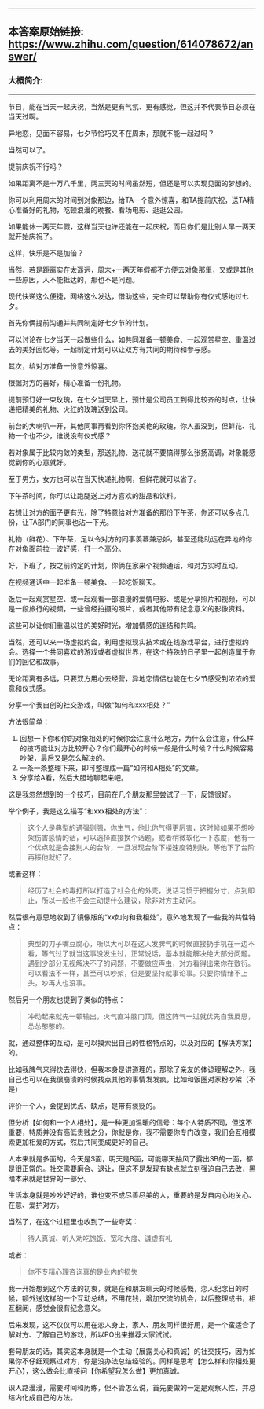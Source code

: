 ----------------------------------------
## 本答案原始链接: https://www.zhihu.com/question/614078672/answer/
### 大概简介: 
----------------------------------------
节日，能在当天一起庆祝，当然是更有气氛、更有感觉，但这并不代表节日必须在当天过啊。

异地恋，见面不容易，七夕节恰巧又不在周末，那就不能一起过吗？

当然可以了。

提前庆祝不行吗？

如果距离不是十万八千里，两三天的时间虽然短，但还是可以实现见面的梦想的。

你可以利用周末的时间到对象那边，给TA一个意外惊喜，和TA提前庆祝，送TA精心准备好的礼物，吃顿浪漫的晚餐、看场电影、逛逛公园。

如果能休一两天年假，这样当天也许还能在一起庆祝，而且你们是比别人早一两天就开始庆祝了。

这样，快乐是不是加倍？




当然，若是距离实在太遥远，周末+一两天年假都不方便去对象那里，又或是其他一些原因，人不能抵达的，那也不是问题。

现代快递这么便捷，网络这么发达，借助这些，完全可以帮助你有仪式感地过七夕。




首先你俩提前沟通并共同制定好七夕节的计划。

可以讨论在七夕当天一起做些什么，如共同准备一顿美食、一起观赏星空、重温过去的美好回忆等。一起制定计划可以让双方有共同的期待和参与感。

其次，给对方准备一份意外惊喜。

根据对方的喜好，精心准备一份礼物。

提前预订好一束玫瑰，在七夕当天早上，预计是公司员工到得比较齐的时点，让快递把精美的礼物、火红的玫瑰送到公司。

前台的大喇叭一开，其他同事再看到你怀抱美艳的玫瑰，你人虽没到，但鲜花、礼物一个也不少，谁说没有仪式感？

若对象属于比较内敛的类型，那送礼物、送花就不要搞得那么张扬高调，对象能感觉到你的心意就好。

至于男方，女方也可以在当天快递礼物啊，但鲜花就可以省了。




下午茶时间，你可以让跑腿送上对方喜欢的甜品和饮料。

若想让对方的面子更有光，除了特意给对方准备的那份下午茶，你还可以多点几份，让TA部门的同事也沾一下光。

礼物（鲜花）、下午茶，足以令对方的同事羡慕兼忌妒，甚至还能助远在异地的你在对象面前拉一波好感，打一个高分。

好，下班了，按之前约定的计划，你俩在家来个视频通话，和对方实时互动。

在视频通话中一起准备一顿美食、一起吃饭聊天。

饭后一起观赏星空、或一起观看一部浪漫的爱情电影、或是分享照片和视频，可以是一段旅行的视频，一些曾经拍摄的照片，或者其他带有纪念意义的影像资料。

这些可以让你们重温以往的美好时光，增加情感的连结和共鸣。

当然，还可以来一场虚拟约会，利用虚拟现实技术或在线游戏平台，进行虚拟约会。选择一个共同喜欢的游戏或者虚拟世界，在这个特殊的日子里一起创造属于你们的回忆和故事。

无论距离有多远，只要双方用心去经营，异地恋情侣也能在七夕节感受到浓浓的爱意和仪式感。

分享一个我自创的社交游戏，叫做“如何和xxx相处？”

方法很简单：

 1. 回想一下你和你的对象相处的时候你会注意什么地方，为什么会注意，什么样的技巧能让对方比较开心？你们最开心的时候一般是什么时候？什么时候容易吵架，最后又是怎么解决的。
 2. 一条一条整理下来，即可整理成一篇“如何和A相处”的文章。
 3. 分享给A看，然后大胆地聊起来吧。




这是我忽然想到的一个技巧，目前在几个朋友那里尝试了一下，反馈很好。

举个例子，我是这么描写“和xxx相处的方法”：

> 这个人是典型的遇强则强，你生气，他比你气得更厉害，这时候如果不想吵架伤害感情的话，可以选择直接换个话题，或者稍微软化一下态度，他有一个优点就是会接别人的台阶，一旦发现台阶下楼速度特别快，等他下了台阶再揍他就好了。

或者这样：

> 经历了社会的毒打所以打造了社会化的外壳，说话习惯于把握分寸，点到即止，所以一般也不会主动提什么建议，除非对方主动问。







然后很有意思地收到了镜像版的“xx如何和我相处”，意外地发现了一些我的共性特点：

> 典型的刀子嘴豆腐心，所以大可以在这人发脾气的时候直接扔手机在一边不看，等气过了就当这事没发生过，正常说话，基本就能解决绝大部分问题。 遇到少部分无视解决不了的问题，不要做应声虫，对方看得出来你在敷衍。可以看法不一样，甚至可以吵架，但是要坚持就事论事。只要你情绪不上头，吵再大也没事。

然后另一个朋友也提到了类似的特点：

> 冲动起来就先一顿输出，火气直冲脑门顶，但这阵气一过就优先自我反思，怂怂憨憨的。

就，通过整体的互动，是可以摸索出自己的性格特点的，以及对应的【解决方案】的。

比如我脾气来得快去得快，但我本身是讲道理的，那除了亲友的体谅理解之外，我自己也可以在我很崩溃的时候找点其他的事情发发疯，比如和饭圈对家粉吵架（不是）








评价一个人，会提到优点、缺点，是带有褒贬的。


但分析【如何和一个人相处】，是一种更加温暖的信号：每个人特质不同，但这不重要，特质并没有高低贵贱之分，你就是你，我不需要你专门改变，我们会互相摸索更加相爱的方式，然后共同变成更好的自己。

人本来就是多面的，今天是S面，明天是B面，可能哪天抽风了露出SB的一面，都是很正常的。社交需要磨合、退让，但这不是发现有缺点就立刻强迫自己去改，黑暗本来就是世界的一部分。

生活本身就是吵吵好好的，谁也变不成尽善尽美的人，重要的是发自内心地关心、在意、爱护对方。





当然了，在这个过程里也收到了一些夸奖：

> 待人真诚、听人劝吃饱饭、宽和大度、谦虚有礼

或者：

> 你不专精心理咨询真的是业内的损失





我一开始想到这个方法的初衷，就是在和朋友聊天的时候感慨，恋人纪念日的时候，额外送这样的一个互动总结，不用花钱，增加交流的机会，以后整理成书，相互翻阅，感觉会很有纪念意义。

后来发现，这不仅仅可以用在恋人身上，家人、朋友同样很好用，是一个蛮适合了解对方、了解自己的游戏，所以PO出来推荐大家试试。


套句朋友的话，其实这本身就是一个主动【展露关心和真诚】的社交技巧，因为如果你不仔细观察过对方，你是没办法总结经验的。同样是思考【怎么样和你相处更开心】，这么做会比直接问【你希望我怎么做】更加真诚。

识人路漫漫，需要时间和历练，但不管怎么说，首先要做的一定是观察人性，并总结内化成自己的方法。

